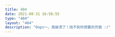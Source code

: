```yaml
---
title: 404
date: 2021-08-31 16:58:55
type: "404"
layout: "404"
description: "Oops～，我崩溃了！找不到你想要的页面 :("
---
```

